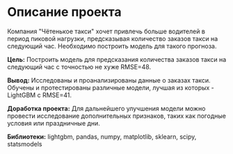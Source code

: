 # Описание проекта

Компания "Чётенькое такси" хочет привлечь больше водителей в период пиковой нагрузки, предсказывая количество заказов такси на следующий час. Необходимо построить модель для такого прогноза.

**Цель:** Построить модель для предсказания количества заказов такси на следующий час с точностью не хуже RMSE=48.

**Вывод:** Исследованы и проанализированы данные о заказах такси. Обучены и протестированы различные модели, лучшая из которых - LightGBM с RMSE=41.

**Доработка проекта:**  Для дальнейшего улучшения модели можно провести исследование дополнительных признаков, таких как погодные условия или праздничные дни.

**Библиотеки:** lightgbm, pandas, numpy, matplotlib, sklearn, scipy, statsmodels